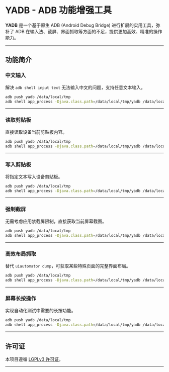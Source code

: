 # YADB - ADB 功能增强工具

**YADB** 是一个基于原生 ADB (Android Debug Bridge) 进行扩展的实用工具，弥补了 ADB 在输入法、截屏、界面抓取等方面的不足，提供更加高效、精准的操作能力。

---

## 功能简介

### 中文输入

解决 `adb shell input text` 无法输入中文的问题，支持任意文本输入。

```bash
adb push yadb /data/local/tmp
adb shell app_process -Djava.class.path=/data/local/tmp/yadb /data/local/tmp com.ysbing.yadb.Main -keyboard 你好，世界
```

---

### 读取剪贴板

直接读取设备当前剪贴板内容。

```bash
adb push yadb /data/local/tmp
adb shell app_process -Djava.class.path=/data/local/tmp/yadb /data/local/tmp com.ysbing.yadb.Main -readClipboard
```

---

### 写入剪贴板

将指定文本写入设备剪贴板。

```bash
adb push yadb /data/local/tmp
adb shell app_process -Djava.class.path=/data/local/tmp/yadb /data/local/tmp com.ysbing.yadb.Main -writeClipboard 文本
```

---

### 强制截屏

无需考虑应用禁截屏限制，直接获取当前屏幕截图。

```bash
adb push yadb /data/local/tmp
adb shell app_process -Djava.class.path=/data/local/tmp/yadb /data/local/tmp com.ysbing.yadb.Main -screenshot
```

---

### 高效布局抓取

替代 `uiautomator dump`，可获取某些特殊页面的完整界面布局。

```bash
adb push yadb /data/local/tmp
adb shell app_process -Djava.class.path=/data/local/tmp/yadb /data/local/tmp com.ysbing.yadb.Main -layout
```

---

### 屏幕长按操作

实现自动化测试中需要的长按功能。

```bash
adb push yadb /data/local/tmp
adb shell app_process -Djava.class.path=/data/local/tmp/yadb /data/local/tmp com.ysbing.yadb.Main -touch 500 500 2000
```

---

## 许可证

本项目遵循 [LGPLv3 许可证](https://opensource.org/licenses/LGPL-3.0)。

---
